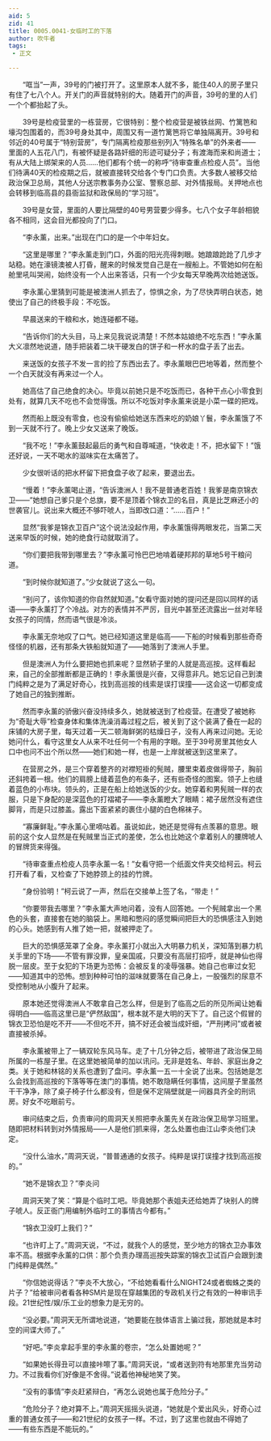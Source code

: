 ```yaml
---
aid: 5
zid: 41
title: 0005.0041-女临时工的下落
author: 吹牛者
tags: 
 - 正文

---
```




　　“哐当”一声，39号的门被打开了。这里原本人就不多，能住40人的房子里只有住了七八个人。开关门的声音就特别的大。随着开门的声音，39号的里的人们一个个都抬起了头。

　　39号是检疫营里的一栋营房，它很特别：整个检疫营是被铁丝网、竹篱笆和壕沟包围着的，而39号身处其中，周围又有一道竹篱笆将它单独隔离开。39号和邻近的40号属于“特别营房”，专门隔离检疫那些别列入“特殊名单”的外来者——里面的人五花八门，有被怀疑是各路奸细的形迹可疑分子；有渡海而来和尚道士；有从大陆上绑架来的人员……他们都有个统一的称呼“待审查重点检疫人员”。当他们待满40天的检疫期之后，就被直接转交给各个专门口负责。大多数人被移交给政治保卫总局，其他人分送宗教事务办公室、警察总部、对外情报局。关押地点也会转移到临高县的县衙监狱和政保局的“学习班”。

　　39号是女营，里面的人要比隔壁的40号男营要少得多。七八个女子年龄相貌各不相同，这会目光都投向了门口。

　　“李永薰，出来。”出现在门口的是一个中年妇女。

　　“这里是哪里？”李永薰走到门口，外面的阳光亮得刺眼。她踉踉跄跄了几步才站稳。她在濠镜澳被人打昏，醒来的时候发觉自己是在一艘船上。不管她如何在船舱里吼叫哭闹，始终没有一个人出来答话，只有一个少女每天早晚两次给她送饭。

　　李永薰心里猜到可能是被澳洲人抓去了，惊惧之余，为了尽快弄明白状态，她使出了自己的终极手段：不吃饭。

　　早晨送来的干粮和水，她连碰都不碰。

　　“告诉你们的大头目，马上来见我说说清楚！不然本姑娘绝不吃东西！”李永薰大义凛然地说道，随手把装着二块干硬发白的饼子和一杯水的盘子丢了出去。

　　来送饭的女孩子不发一言的捡了东西出去了。李永薰眼巴巴地等着，然而整个一个白天就没有再来过一个人。

　　她高估了自己绝食的决心。毕竟以前她只是不吃饭而已，各种干点心小零食到处有，就算几天不吃也不会觉得饿。所以不吃饭对李永薰来说是小菜一碟的把戏。

　　然而船上既没有零食，也没有偷偷给她送东西来吃的奶娘丫鬟，李永薰饿了不到一天就不行了。晚上少女又送来了晚饭。

　　“我不吃！”李永薰鼓起最后的勇气和自尊喊道，“快收走！不，把水留下！”饿还好说，一天不喝水的滋味实在太痛苦了。

　　少女很听话的把水杯留下把食盘子收了起来，要退出去。

　　“慢着！”李永薰喝止道，“告诉澳洲人！我不是普通老百姓！我爹是南京锦衣卫——”她想自己爹只是个总旗，要不是顶着个锦衣卫的名目，真是比芝麻还小的世袭官儿。说出来大概还不够吓唬人，当即改口道：“……百户！”

　　显然“我爹是锦衣卫百户”这个说法没起作用，李永薰饿得两眼发花，当第二天送来早饭的时候，她的绝食行动就取消了。

　　“你们要把我带到哪里去？”李永薰可怜巴巴地啃着硬邦邦的草地5号干粮问道。

　　“到时候你就知道了。”少女就说了这么一句。

　　“别问了，该你知道的你自然就知道。”女看守面对她的提问还是回以同样的话语——李永薰打了个冷战。对方的表情并不严厉，目光中甚至还流露出一丝对年轻女孩子的同情，然而语气很是冷淡。

　　李永薰无奈地叹了口气。她已经知道这里是临高——下船的时候看到那些奇奇怪怪的机器，还有那条大铁船就知道了——她落到了澳洲人手里。

　　但是澳洲人为什么要把她也抓来呢？显然轿子里的人就是高巡按。这样看起来，自己的全部推断都是正确的！李永薰很是兴奋，又得意非凡。她忘记自己到澳门纯粹之是为了满足好奇心，找到高巡按的线索是误打误撞——这会这一切都变成了她自己的独到推断。

　　然而李永薰的骄傲兴奋没持续多久，她就被送到了检疫营。在遭受了被她称为“奇耻大辱”检查身体和集体洗澡消毒过程之后，被关到了这个装满了叠在一起的床铺的大房子里，每天过着一天二顿海鲜粥的枯燥日子，没有人再来过问她。无论她问什么，看守这里女人从来不吐任何一个有用的字眼。至于39号房里其他女人口中也问不出个所以然——她们和她一样，也是一上岸就被送到这里来了。

　　在营房之外，是三个穿着整齐的对襟短褂的髡贼，腰里束着皮做得带子，胸前还斜挎着一根。他们的肩膀上缝着蓝色的布条子，还有些奇怪的图案。领子上也缝着蓝色的小布块。领头的，正是在船上给她送饭的少女。她穿着和男髡贼一样的衣服，只是下身配的是深蓝色的打褶裙子——李永薰瞪大了眼睛：裙子居然没有遮住脚背，而是只过膝盖。露出下面紧紧的裹住小腿的白色棉袜子。

　　“寡廉鲜耻。”李永薰心里嘀咕着。虽说如此，她还是觉得有点羡慕的意思。眼前的这个女人显然是在髡贼里当正式的差使，怎么也比她这个拿着别人的腰牌唬人的冒牌货来得强。

　　“待审查重点检疫人员李永薰一名！”女看守把一个纸面文件夹交给柯云。柯云打开看了看，又检查了下她脖颈上的挂的竹牌。

　　“身份验明！”柯云说了一声，然后在交接单上签了名，“带走！”

　　“你要带我去哪里？”李永薰大声地问着，没有人回答她。一个髡贼拿出一个黑色的头套，直接套在她的脑袋上。黑暗和憋闷的感觉瞬间把巨大的恐惧感注入到她的心头。她感到有人推了她一把，就被押走了。

　　巨大的恐惧感笼罩了全身。李永薰打小就出入大明暴力机关，深知落到暴力机关手里的下场——不管有罪没罪，皇亲国戚，只要没有高层打招呼，就是神仙也得脱一层皮。至于女犯的下场更为恐怖：会被反复的凌辱强暴。她自己也审过女犯——知道其中的恐怖。想到种种可怕的滋味就要落在自己身上，一股强烈的尿意不受控制地从小腹升了起来。

　　原本她还觉得澳洲人不敢拿自己怎么样，但是到了临高之后的所见所闻让她看得明白——临高这里已是“俨然敌国”，根本就不是大明的天下了。自己这个假冒的锦衣卫恐怕是吃不开——不但吃不开，搞不好还会被当成奸细，“严刑拷问”或者被直接被杀掉。

　　李永薰被带上了一辆双轮东风马车。走了十几分钟之后，被带进了政治保卫局所属的一栋屋子里。在这里她被简单的加以讯问。无非是姓名、年龄、家庭出身之类。关于她和林铭的关系也遭到了盘问。李永薰一五一十全说了出来。包括她是怎么会找到高巡按的下落等等在澳门的事情。她不敢隐瞒任何事情，这间屋子里虽然干干净净，除了桌子椅子什么都没有，但是保不定隔壁就是一间器具齐全的刑讯房。好女不吃眼前亏。

　　审问结束之后，负责审问的周洞天关照把李永薰先关在政治保卫局学习班里。随即把材料转到对外情报局——人是他们抓来得，怎么处置也由江山李炎他们决定。

　　“没什么油水，”周洞天说，“普普通通的女孩子。纯粹是误打误撞才找到高巡按的。”

　　“她不是锦衣卫？”李炎问

　　周洞天笑了笑：“算是个临时工吧。毕竟她那个表姐夫还给她弄了块别人的牌子唬人。反正衙门用编制外临时工的事情古今都有。”

　　“锦衣卫没盯上我们？”

　　“也许盯上了。”周洞天说，“不过，就我个人的感觉，至少地方的锦衣卫办事效率不高。根据李永薰的口供：那个负责办理高巡按失踪案的锦衣卫试百户会跟到澳门纯粹是偶然。”

　　“你信她说得话？”李炎不大放心，“不给她看看什么NIGHT24或者蜘蛛之类的片子？”给被审问者看各种SM片是现在穿越集团的专政机关行之有效的一种审讯手段。21世纪性/娱/乐工业的想象力是无穷的。

　　“没必要。”周洞天无所谓地说道，“她要能在肢体语言上骗过我，那她就是本时空的间谍大师了。”

　　“好吧。”李炎拿起手里的李永薰的卷宗，“怎么处置她呢？”

　　“如果她长得丑可以直接咔嚓了事。”周洞天说，“或者送到符有地那里充当劳动力。不过我看你们好像是不舍得。”说着他神秘地笑了笑。

　　“没有的事情”李炎赶紧辩白，“再怎么说她也属于危险分子。”

　　“危险分子？绝对算不上。”周洞天摇摇头说道，“她就是个爱出风头，好奇心过重的普通女孩子——和21世纪的女孩子一样。不过，到了这里也就由不得她了——有些东西是不能玩的。”


